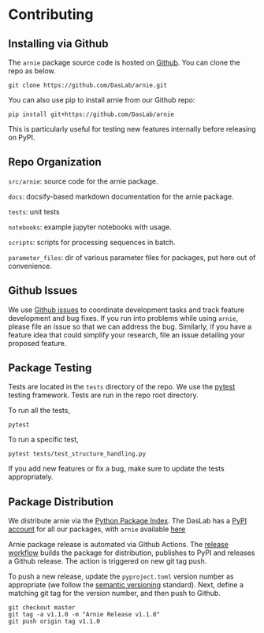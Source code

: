 # Contributing

## Installing via Github
The `arnie` package source code is hosted on [Github](https://github.com/DasLab/arnie). You can clone the repo as below.

```
git clone https://github.com/DasLab/arnie.git
```

You can also use pip to install arnie from our Github repo:
```
pip install git+https://github.com/DasLab/arnie
```
This is particularly useful for testing new features internally before releasing on PyPI.

## Repo Organization

`src/arnie`: source code for the arnie package.

`docs`: docsify-based markdown documentation for the arnie package.

`tests`: unit tests 

`notebooks`: example jupyter notebooks with usage.

`scripts`: scripts for processing sequences in batch.

`parameter_files`: dir of various parameter files for packages, put here out of convenience.



## Github Issues
We use [Github issues](https://github.com/DasLab/arnie/issues) to coordinate development tasks and track feature development and bug fixes. If you run into problems while using `arnie`, please file an issue so that we can address the bug. Similarly, if you have a feature idea that could simplify your research, file an issue detailing your proposed feature. 

## Package Testing
Tests are located in the `tests` directory of the repo. We use the [pytest](https://docs.pytest.org/en/stable/) testing framework. Tests are run in the repo root directory. 

To run all the tests,
```
pytest
```
To run a specific test,
```
pytest tests/test_structure_handling.py
```
If you add new features or fix a bug, make sure to update the tests appropriately. 

## Package Distribution
We distribute arnie via the [Python Package Index](https://pypi.org/). The DasLab has a [PyPI account](https://pypi.org/user/daslab/) for all our packages, with `arnie` available [here](https://pypi.org/project/arnie/)

Arnie package release is automated via Github Actions. The [release workflow](https://github.com/DasLab/arnie/actions/workflows/release.yml) builds the package for distribution, publishes to PyPI and releases a Github release. The action is triggered on new git tag push. 

To push a new release, update the `pyproject.toml` version number as appropriate (we follow the [semantic versioning](https://semver.org/) standard). Next, define a matching git tag for the version number, and then push to Github.
```
git checkout master
git tag -a v1.1.0 -m "Arnie Release v1.1.0"
git push origin tag v1.1.0 
```